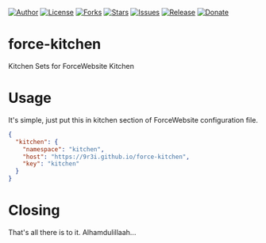 
[![Author](https://img.shields.io/badge/author-9r3i-lightgrey.svg)](https://github.com/9r3i)
[![License](https://img.shields.io/github/license/9r3i/force-kitchen.svg)](https://github.com/9r3i/force-kitchen/blob/master/LICENSE)
[![Forks](https://img.shields.io/github/forks/9r3i/force-kitchen.svg)](https://github.com/9r3i/force-kitchen/network)
[![Stars](https://img.shields.io/github/stars/9r3i/force-kitchen.svg)](https://github.com/9r3i/force-kitchen/stargazers)
[![Issues](https://img.shields.io/github/issues/9r3i/force-kitchen.svg)](https://github.com/9r3i/force-kitchen/issues)
[![Release](https://img.shields.io/github/release/9r3i/force-kitchen.svg)](https://github.com/9r3i/force-kitchen/releases)
[![Donate](https://img.shields.io/badge/donate-paypal-orange.svg)](https://paypal.me/9r3i)


# force-kitchen
Kitchen Sets for ForceWebsite Kitchen

# Usage
It's simple, just put this in kitchen section of ForceWebsite configuration file.
```json
{
  "kitchen": {
    "namespace": "kitchen",
    "host": "https://9r3i.github.io/force-kitchen",
    "key": "kitchen"
  }
}
```

# Closing
That's all there is to it. Alhamdulillaah...


